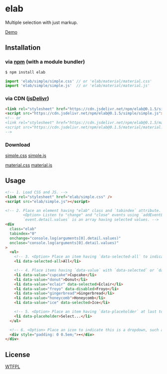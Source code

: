 # elab

Multiple selection with just markup.

[Demo](https://luncheon.github.io/elab/index.html)

## Installation

### via [npm](https://www.npmjs.com/package/elab) (with a module bundler)

```sh
$ npm install elab
```

```js
import 'elab/simple/simple.css' // or 'elab/material/material.css'
import 'elab/simple/simple.js'  // or 'elab/material/material.js'
```

### via CDN ([jsDelivr](https://www.jsdelivr.com/package/npm/elab))

```html
<link rel="stylesheet" href="https://cdn.jsdelivr.net/npm/elab@0.1.5/simple/simple.css" />
<script src="https://cdn.jsdelivr.net/npm/elab@0.1.5/simple/simple.js"></script>```
<!-- or
<link rel="stylesheet" href="https://cdn.jsdelivr.net/npm/elab@0.1.5/material/material.css" />
<script src="https://cdn.jsdelivr.net/npm/elab@0.1.5/material/material.js"></script>
-->
```

### Download

[simple.css](https://cdn.jsdelivr.net/npm/elab@0.1.5/simple/simple.css)
[simple.js](https://cdn.jsdelivr.net/npm/elab@0.1.5/simple/simple.js)

[material.css](https://cdn.jsdelivr.net/npm/elab@0.1.5/material/material.css)
[material.js](https://cdn.jsdelivr.net/npm/elab@0.1.5/material/material.js)

## Usage

```html
<!-- 1. Load CSS and JS. -->
<link rel="stylesheet" href="elab/simple.css" />
<script src="elab/simple.js"></script>

<!-- 2. Place an element having "elab" class and `tabindex` attribute.
        <Option> Listen to "change" and "close" events using `addEventListener()` or `on-` attributes.
        `event.detail.values` is an array having selected values. -->
<div
  class="elab"
  tabindex="0"
  onchange="console.log(arguments[0].detail.values)"
  onclose="console.log(arguments[0].detail.values)"
>
  <ul>
    <!-- 3. <Option> Place an item having `data-selected-all` to indicate or toggle all items. -->
    <li data-selected-all>All</li>

    <!-- 4. Place items having `data-value` with `data-selected` or `data-disabled` as appropriate. -->
    <li data-value="cupcake">Cupcake</li>
    <li data-value="donut">Donut</li>
    <li data-value="eclair" data-selected>Eclair</li>
    <li data-value="froyo" data-disabled>Froyo</li>
    <li data-value="gingerbread">Gingerbread</li>
    <li data-value="honeycomb">Honeycomb</li>
    <li data-value="ice" data-selected>Ice</li>

    <!-- 5. <Option> Place an item having `data-placeholder` at last to display the placeholder. -->
    <li data-placeholder>Select...</li>
  </ul>

  <!-- 6. <Option> Place an icon to indicate this is a dropdown, such as "▾". -->
  <div style="padding: 0 0.5em;">▾</div>
</div>
```

## License

[WTFPL](http://www.wtfpl.net)

